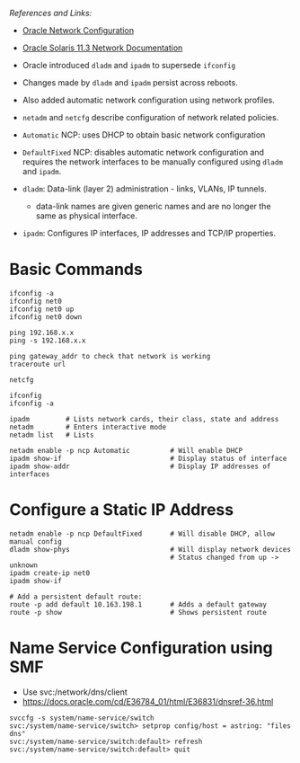 *References and Links:*
- [Oracle Network Configuration](http://www.oracle.com/technetwork/articles/servers-storage-admin/s11-network-config-1632927.html)
- [Oracle Solaris 11.3 Network Documentation](http://docs.oracle.com/cd/E53394_01/index.html#group-4)

- Oracle introduced `dladm` and `ipadm` to supersede `ifconfig`
- Changes made by `dladm` and `ipadm` persist across reboots.
- Also added automatic network configuration using network profiles.
- `netadm` and `netcfg` describe configuration of network related policies.
- `Automatic` NCP: uses DHCP to obtain basic network configuration
- `DefaultFixed` NCP: disables automatic network configuration and requires the network interfaces to be manually configured using `dladm` and `ipadm`.

- `dladm`: Data-link (layer 2) administration - links, VLANs, IP tunnels.

  - data-link names are given generic names and are no longer the same as physical interface.

- `ipadm`: Configures IP interfaces, IP addresses and TCP/IP properties.
 
# Basic Commands
```
ifconfig -a
ifconfig net0
ifconfig net0 up
ifconfig net0 down

ping 192.168.x.x
ping -s 192.168.x.x

ping gateway_addr to check that network is working
traceroute url

netcfg

ifconfig
ifconfig -a

ipadm         # Lists network cards, their class, state and address
netadm        # Enters interactive mode
netadm list   # Lists

netadm enable -p ncp Automatic          # Will enable DHCP
ipadm show-if                           # Display status of interface
ipadm show-addr                         # Display IP addresses of interfaces
```

# Configure a Static IP Address

```
netadm enable -p ncp DefaultFixed       # Will disable DHCP, allow manual config
dladm show-phys                         # Will display network devices
                                        # Status changed from up -> unknown
ipadm create-ip net0
ipadm show-if

# Add a persistent default route:
route -p add default 10.163.198.1       # Adds a default gateway
route -p show                           # Shows persistent route
```

# Name Service Configuration using SMF

- Use svc:/network/dns/client
- https://docs.oracle.com/cd/E36784_01/html/E36831/dnsref-36.html

```
svccfg -s system/name-service/switch
svc:/system/name-service/switch> setprop config/host = astring: "files dns"
svc:/system/name-service/switch:default> refresh
svc:/system/name-service/switch:default> quit
```
